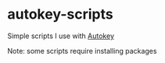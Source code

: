 # autokey-scripts

Simple scripts I use with [Autokey](https://github.com/autokey/autokey) 

Note: some scripts require installing packages
